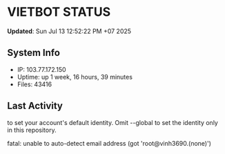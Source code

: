 # VIETBOT STATUS
**Updated**: Sun Jul 13 12:52:22 PM +07 2025

## System Info
- IP: 103.77.172.150
- Uptime: up 1 week, 16 hours, 39 minutes
- Files: 43416

## Last Activity

to set your account's default identity.
Omit --global to set the identity only in this repository.

fatal: unable to auto-detect email address (got 'root@vinh3690.(none)')
